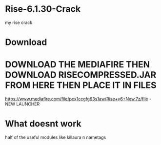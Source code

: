 # Rise-6.1.30-Crack
my rise crack
# Download

# **DOWNLOAD THE MEDIAFIRE THEN DOWNLOAD RISECOMPRESSED.JAR FROM HERE THEN PLACE IT IN FILES**
https://www.mediafire.com/file/pcx1ccgfg63s1aw/Rise+v6+New.7z/file - NEW LAUNCHER

# What doesnt work
half of the useful modules
like killaura n nametags
